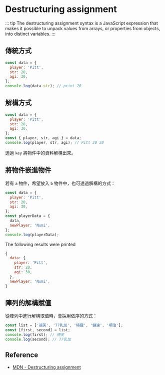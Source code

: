 # Destructuring assignment

::: tip
The destructuring assignment syntax is a JavaScript expression that makes it possible to unpack values from arrays, or properties from objects, into distinct variables.
:::

## 傳統方式

```js
const data = {
  player: 'Pitt',
  str: 20,
  agi: 30,
};
console.log(data.str); // print 20
```

## 解構方式

```js
const data = {
  player: 'Pitt',
  str: 20,
  agi: 30,
};
const { player, str, agi } = data;
console.log(player, str, agi); // Pitt 20 30
```

透過 `key` 將物件中的資料解構出來。

## 將物件嵌進物件

若有 `a` 物件，希望放入 `b` 物件中，也可透過解構的方式：

```js
const data = {
  player: 'Pitt',
  str: 20,
  agi: 30,
};
const playerData = {
  data,
  newPlayer: 'Numi',
};
console.log(playerData);
```

The following results were printed

```js
{
  data: {
    player: 'Pitt',
    str: 20,
    agi: 30,
  },
  newPlayer: 'Numi',
}
```

## 陣列的解構賦值

從陣列中進行解構取值時，會採用依序的方式：

```js
const list = ['德芙', '77乳加', '特趣', '健達', '明治'];
const [first, second] = list;
console.log(first); // 德芙
console.log(second); // 77乳加
```

## Reference

- [MDN - Destructuring assignment](https://developer.mozilla.org/en-US/docs/Web/JavaScript/Reference/Operators/Destructuring_assignment)
